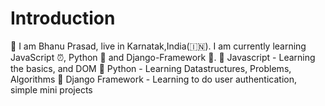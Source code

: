 <h1>Introduction</h2>
👳 I am Bhanu Prasad, live in Karnatak,India(🇮🇳).
I am currently learning JavaScript ⏰, Python 🐍 and Django-Framework 🧰.
📖 Javascript - Learning the basics, and DOM
📖 Python - Learning Datastructures, Problems, Algorithms
📖 Django Framework - Learning to do user authentication, simple mini projects

  
  
